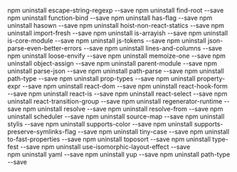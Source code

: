npm uninstall escape-string-regexp --save
npm uninstall find-root --save
npm uninstall function-bind --save
npm uninstall has-flag --save
npm uninstall hasown --save
npm uninstall hoist-non-react-statics --save
npm uninstall import-fresh --save
npm uninstall is-arrayish --save
npm uninstall is-core-module --save
npm uninstall js-tokens --save
npm uninstall json-parse-even-better-errors --save
npm uninstall lines-and-columns --save
npm uninstall loose-envify --save
npm uninstall memoize-one --save
npm uninstall object-assign --save
npm uninstall parent-module --save
npm uninstall parse-json --save
npm uninstall path-parse --save
npm uninstall path-type --save
npm uninstall prop-types --save
npm uninstall property-expr --save
npm uninstall react-dom --save
npm uninstall react-hook-form --save
npm uninstall react-is --save
npm uninstall react-select --save
npm uninstall react-transition-group --save
npm uninstall regenerator-runtime --save
npm uninstall resolve --save
npm uninstall resolve-from --save
npm uninstall scheduler --save
npm uninstall source-map --save
npm uninstall stylis --save
npm uninstall supports-color --save
npm uninstall supports-preserve-symlinks-flag --save
npm uninstall tiny-case --save
npm uninstall to-fast-properties --save
npm uninstall toposort --save
npm uninstall type-fest --save
npm uninstall use-isomorphic-layout-effect --save  
 npm uninstall yaml --save
npm uninstall yup --save
npm uninstall path-type --save
